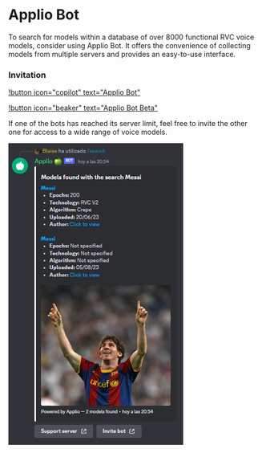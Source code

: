 # Applio Bot

To search for models within a database of over 8000 functional RVC voice models, consider using Applio Bot. It offers the convenience of collecting models from multiple servers and provides an easy-to-use interface.

### Invitation
[!button icon="copilot" text="Applio Bot"](https://discord.com/oauth2/authorize?client_id=1144714449563955302&permissions=2147871809&scope=bot)

[!button icon="beaker" text="Applio Bot Beta"](https://discord.com/api/oauth2/authorize?client_id=1150834440973594784&permissions=277028849729&scope=bot)


If one of the bots has reached its server limit, feel free to invite the other one for access to a wide range of voice models.

![](../assets/applio_bot.png)
